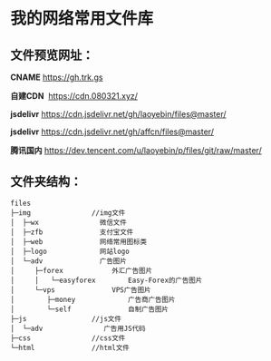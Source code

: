 # 我的网络常用文件库

## 文件预览网址：

**CNAME**          https://gh.trk.gs

**自建CDN**        https://cdn.080321.xyz/

**jsdelivr**          https://cdn.jsdelivr.net/gh/laoyebin/files@master/

**jsdelivr**          https://cdn.jsdelivr.net/gh/affcn/files@master/

**腾讯国内**         https://dev.tencent.com/u/laoyebin/p/files/git/raw/master/

## 文件夹结构：

```
files
├─img               //img文件
│  ├─wx               微信文件
│  ├─zfb              支付宝文件
│  ├─web              网络常用图标类
│  ├─logo             网站logo
│  └─adv              广告图片
│     ├─forex            外汇广告图片
│     │   └─easyforex        Easy-Forex的广告图片
│     └─vps              VPS广告图片
│        ├─money             广告商广告图片
│        └─self              自制广告图片
├─js                //js文件
│  └─adv               广告用JS代码
├─css               //css文件
└─html              //html文件
```

